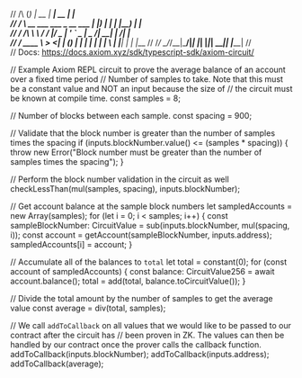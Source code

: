 //     /\         (_)               |  __ \|  ____|  __ \| |     
//    /  \   __  ___  ___  _ __ ___ | |__) | |__  | |__) | |     
//   / /\ \  \ \/ / |/ _ \| '_ ` _ \|  _  /|  __| |  ___/| |     
//  / ____ \  >  <| | (_) | | | | | | | \ \| |____| |    | |____ 
// /_/    \_\/_/\_\_|\___/|_| |_| |_|_|  \_\______|_|    |______|
//                                                              
// Docs: https://docs.axiom.xyz/sdk/typescript-sdk/axiom-circuit/

// Example Axiom REPL circuit to prove the average balance of an account over a fixed time period
// Number of samples to take. Note that this must be a constant value and NOT an input because the size of 
// the circuit must be known at compile time.
const samples = 8;

// Number of blocks between each sample.
const spacing = 900;

// Validate that the block number is greater than the number of samples times the spacing
if (inputs.blockNumber.value() <= (samples * spacing)) {
  throw new Error("Block number must be greater than the number of samples times the spacing");
}

// Perform the block number validation in the circuit as well
checkLessThan(mul(samples, spacing), inputs.blockNumber);

// Get account balance at the sample block numbers
let sampledAccounts = new Array(samples);
for (let i = 0; i < samples; i++) {
  const sampleBlockNumber: CircuitValue = sub(inputs.blockNumber, mul(spacing, i));
  const account = getAccount(sampleBlockNumber, inputs.address);
  sampledAccounts[i] = account;
}

// Accumulate all of the balances to `total`
let total = constant(0);
for (const account of sampledAccounts) {
  const balance: CircuitValue256 = await account.balance();
  total = add(total, balance.toCircuitValue());
}

// Divide the total amount by the number of samples to get the average value
const average = div(total, samples);

// We call `addToCallback` on all values that we would like to be passed to our contract after the circuit has
// been proven in ZK. The values can then be handled by our contract once the prover calls the callback function.
addToCallback(inputs.blockNumber);
addToCallback(inputs.address);
addToCallback(average);
